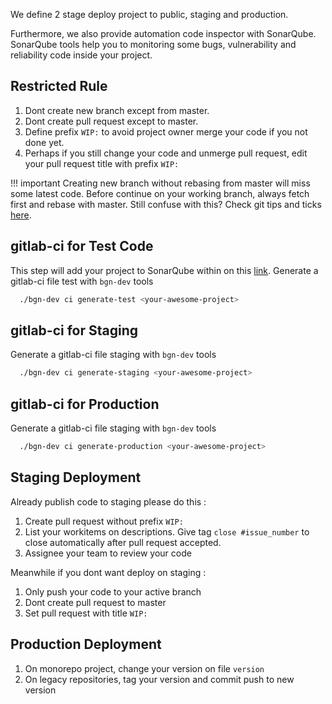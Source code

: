 We define 2 stage deploy project to public, staging and production. 

Furthermore, we also provide automation code inspector with SonarQube. 
SonarQube tools help you to monitoring some bugs, vulnerability and reliability code inside your project. 


## Restricted Rule
1. Dont create new branch except from master.
2. Dont create pull request except to master.
3. Define prefix `WIP:` to avoid project owner merge your code if you not done yet.
4. Perhaps if you still change your code and unmerge pull request, 
   edit your pull request title with prefix `WIP:`   

!!! important
	Creating new branch without rebasing from master will miss some latest code. 
	Before continue on your working branch, always fetch first and rebase with master.
	Still confuse with this? Check git tips and ticks [here](git-tutorial.md). 


## gitlab-ci for Test Code
This step will add your project to SonarQube within on this [link](https://cq.biznetgio.dev/). 
Generate a gitlab-ci file test with `bgn-dev` tools
```bash
  ./bgn-dev ci generate-test <your-awesome-project>
```

## gitlab-ci for Staging
Generate a gitlab-ci file staging with `bgn-dev` tools
```bash
  ./bgn-dev ci generate-staging <your-awesome-project>
```

## gitlab-ci for Production
Generate a gitlab-ci file staging with `bgn-dev` tools
```bash
  ./bgn-dev ci generate-production <your-awesome-project>
```

## Staging Deployment 
Already publish code to staging please do this :

1. Create pull request without prefix `WIP:`
2. List your workitems on descriptions.
   Give tag `close #issue_number` to close automatically after pull request accepted.
3. Assignee your team to review your code 

Meanwhile if you dont want deploy on staging : 

1. Only push your code to your active branch
2. Dont create pull request to master
3. Set pull request with title `WIP:`   

## Production Deployment
1. On monorepo project, change your version on file `version`
2. On legacy repositories, tag your version and commit push to new version 
